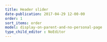 ```yaml
---
title: Header slider
date-publication: 2017-04-29 12-00-00
order: 1
sort_items: order
model: display-on-parent-and-no-personal-page
type_child_editor : NoEditor
---
```


